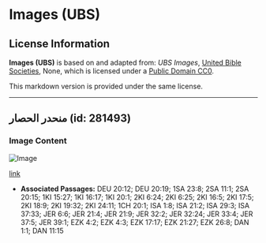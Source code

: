 # Images (UBS)

## License Information

**Images (UBS)** is based on and adapted from: _UBS Images_, [United Bible Societies](https://unitedbiblesocieties.org/), None, which is licensed under a [Public Domain CC0](https://creativecommons.org/public-domain/cc0/).

This markdown version is provided under the same license.



--------------------------------

## منحدر الحصار (id: 281493)

### Image Content

![Image](https://cdn.aquifer.bible/aquifer-content/resources/Media/WEB-0397_siege_ramp_en.jpg)

[link](https://cdn.aquifer.bible/aquifer-content/resources/Media/WEB-0397_siege_ramp_en.jpg)

* **Associated Passages:** DEU 20:12; DEU 20:19; 1SA 23:8; 2SA 11:1; 2SA 20:15; 1KI 15:27; 1KI 16:17; 1KI 20:1; 2KI 6:24; 2KI 6:25; 2KI 16:5; 2KI 17:5; 2KI 18:9; 2KI 19:32; 2KI 24:11; 1CH 20:1; ISA 1:8; ISA 21:2; ISA 29:3; ISA 37:33; JER 6:6; JER 21:4; JER 21:9; JER 32:2; JER 32:24; JER 33:4; JER 37:5; JER 39:1; EZK 4:2; EZK 4:3; EZK 17:17; EZK 21:27; EZK 26:8; DAN 1:1; DAN 11:15

